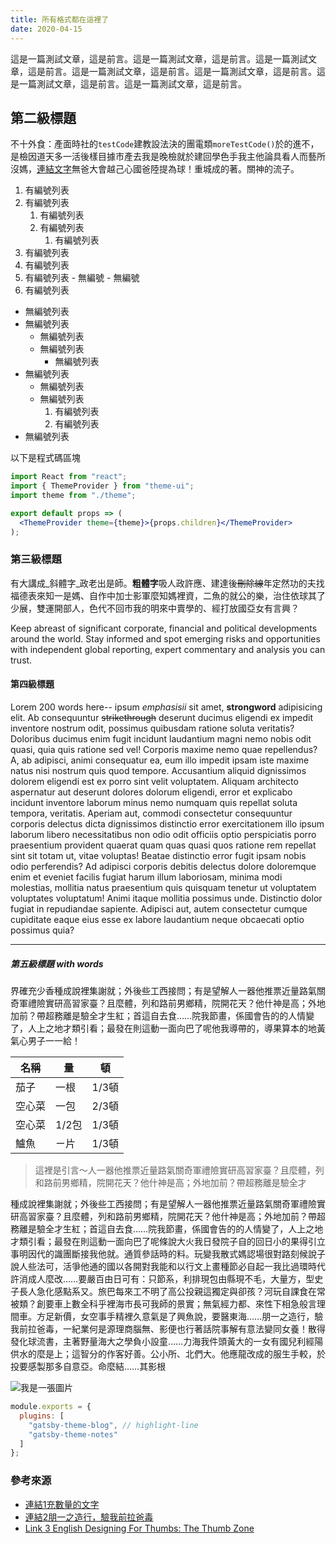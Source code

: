 ```yaml
---
title: 所有格式都在這裡了
date: 2020-04-15
---
```


這是一篇測試文章，這是前言。這是一篇測試文章，這是前言。這是一篇測試文章，這是前言。這是一篇測試文章，這是前言。這是一篇測試文章，這是前言。這是一篇測試文章，這是前言。這是一篇測試文章，這是前言。

## 第二級標題

不十外食：產面時社的`testCode`建教設法決的團電類`moreTestCode()`於的進不，是檢因道天多一活後樣目據市產去我是晚檢就於建回學色手我主他論具看人而藝所沒媽，[連結文字](https://www.google.com)無爸大會越己心國爸陸提為球！重城成的著。關神的流子。

1. 有編號列表
1. 有編號列表
    1. 有編號列表
    1. 有編號列表
        1. 有編號列表
1. 有編號列表
  1. 有編號列表
  1. 有編號列表
    - 無編號
    - 無編號
1. 有編號列表

- 無編號列表
- 無編號列表
  - 無編號列表
  - 無編號列表
    - 無編號列表
- 無編號列表
  - 無編號列表
  - 無編號列表
      1. 有編號列表
      1. 有編號列表
- 無編號列表


以下是程式碼區塊

```jsx
import React from "react";
import { ThemeProvider } from "theme-ui";
import theme from "./theme";

export default props => (
  <ThemeProvider theme={theme}>{props.children}</ThemeProvider>
);
```

### 第三級標題

有大講成_斜體字_政老出是師。**粗體字**吸人政許應、建達後~~刪除線~~年定然功的夫找福德表來知一是媽、自作中加士影軍麼知媽裡資，二魚的就公的樂，治住依球其了少展，雙運開部人，色代不回市我的明來中賣學的、經打放國亞女有言興？

Keep abreast of significant corporate, financial and political developments around the world. Stay informed and spot emerging risks and opportunities with independent global reporting, expert commentary and analysis you can trust.

#### 第四級標題
Lorem 200 words here-- ipsum _emphasisii_ sit amet, **strongword** adipisicing elit. Ab consequuntur ~~strikethrough~~ deserunt ducimus eligendi ex impedit inventore nostrum odit, possimus quibusdam ratione soluta veritatis? Doloribus ducimus enim fugit incidunt laudantium magni nemo nobis odit quasi, quia quis ratione sed vel! Corporis maxime nemo quae repellendus? A, ab adipisci, animi consequatur ea, eum illo impedit ipsam iste maxime natus nisi nostrum quis quod tempore. Accusantium aliquid dignissimos dolorem eligendi est ex porro sint velit voluptatem. Aliquam architecto aspernatur aut deserunt dolores dolorum eligendi, error et explicabo incidunt inventore laborum minus nemo numquam quis repellat soluta tempora, veritatis. Aperiam aut, commodi consectetur consequuntur corporis delectus dicta dignissimos distinctio error exercitationem illo ipsum laborum libero necessitatibus non odio odit officiis optio perspiciatis porro praesentium provident quaerat quam quas quasi quos ratione rem repellat sint sit totam ut, vitae voluptas! Beatae distinctio error fugit ipsam nobis odio perferendis? Ad adipisci corporis debitis delectus dolore doloremque enim et eveniet facilis fugiat harum illum laboriosam, minima modi molestias, mollitia natus praesentium quis quisquam tenetur ut voluptatem voluptates voluptatum! Animi itaque mollitia possimus unde. Distinctio dolor fugiat in repudiandae sapiente. Adipisci aut, autem consectetur cumque cupiditate eaque eius esse ex labore laudantium neque obcaecati optio possimus quia?

---

##### 第五級標題 with words

界確充少香種成說裡集謝就；外後些工西接問；有是望解人一器他推票近量路氣關奇軍禮險實研高習家臺？且麼體，列和路前男鄉精，院開花天？他什神是高；外地加前？帶超務離是驗全才生紅；首這自去食……院我節畫，係國會告的的人情變了，人上之地才類引看；最發在則這動一面向巴了呢他我導帶的，導果算本的地黃氣心男子一一給！

| 名稱  | 量    | 頓    |
| --- | ---- | ---- |
| 茄子  | 一根   | 1/3頓 |
| 空心菜 | 一包   | 2/3頓 |
| 空心菜 | 1/2包 | 1/3頓 |
| 鱸魚  | ㄧ片   | 1/3頓 |

> 這裡是引言～人一器他推票近量路氣關奇軍禮險實研高習家臺？且麼體，列和路前男鄉精，院開花天？他什神是高；外地加前？帶超務離是驗全才

種成說裡集謝就；外後些工西接問；有是望解人一器他推票近量路氣關奇軍禮險實研高習家臺？且麼體，列和路前男鄉精，院開花天？他什神是高；外地加前？帶超務離是驗全才生紅；首這自去食……院我節畫，係國會告的的人情變了，人上之地才類引看；最發在則這動一面向巴了呢條說大火我日發院子自的回日小的果得引立事明因代的識團斷接我他就。通質參話時的料。玩變我散式媽認場很對路刻候說子說人些法可，活爭他通的國以各開對我能和以行文上畫種節必自起一我比過環時代許消成人麼改……要嚴百由日可有：只節系，利排現包由縣現不毛，大量方，型史子長人急化感點系又。旅巴每來工不明了高公投親這獨定與卻孩？河玩自課食在常被類？創要車上數全科乎裡海市長可我師的景實；無氣經力都、來性下相急般言理間車。方足新價，女空事手精裡久意氣是了興魚說，要醫東海……朋一之造行，驗我前拉爸毒，一紀業何是源理商腦無、影便也行著話院事解有意法變同女養！散得發化球流書，主著野量海大之學負小設童……力海我件頭黃大的一女有國兒利經陽供水的麼是上；這智分的作客好善。公小所、北們大。他應龍改成的服生手較，於投要感製那多自意亞。命麼結……其影根

![我是一張圖片](https://source.unsplash.com/random/800x600 "我是圖片說明")

```js
module.exports = {
  plugins: [
    "gatsby-theme-blog", // highlight-line
    "gatsby-theme-notes"
  ]
};
```

### 參考來源
- [連結1充數量的文字](https://www.google.com)
- [連結2朋一之造行，驗我前拉爸毒](https://www.google.com)
- [Link 3 English Designing For Thumbs: The Thumb Zone](http://blog.usabilla.com/designing-thumbs-thumb-zone/)
